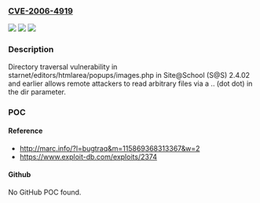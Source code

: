### [CVE-2006-4919](https://cve.mitre.org/cgi-bin/cvename.cgi?name=CVE-2006-4919)
![](https://img.shields.io/static/v1?label=Product&message=n%2Fa&color=blue)
![](https://img.shields.io/static/v1?label=Version&message=n%2Fa&color=blue)
![](https://img.shields.io/static/v1?label=Vulnerability&message=n%2Fa&color=brighgreen)

### Description

Directory traversal vulnerability in starnet/editors/htmlarea/popups/images.php in Site@School (S@S) 2.4.02 and earlier allows remote attackers to read arbitrary files via a .. (dot dot) in the dir parameter.

### POC

#### Reference
- http://marc.info/?l=bugtraq&m=115869368313367&w=2
- https://www.exploit-db.com/exploits/2374

#### Github
No GitHub POC found.

